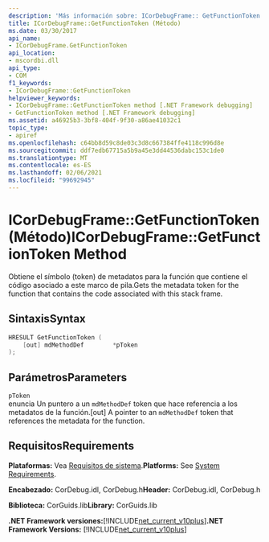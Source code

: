 ```yaml
---
description: 'Más información sobre: ICorDebugFrame:: GetFunctionToken ((método)'
title: ICorDebugFrame::GetFunctionToken (Método)
ms.date: 03/30/2017
api_name:
- ICorDebugFrame.GetFunctionToken
api_location:
- mscordbi.dll
api_type:
- COM
f1_keywords:
- ICorDebugFrame::GetFunctionToken
helpviewer_keywords:
- ICorDebugFrame::GetFunctionToken method [.NET Framework debugging]
- GetFunctionToken method [.NET Framework debugging]
ms.assetid: a46925b3-3bf8-404f-9f30-a86ae41032c1
topic_type:
- apiref
ms.openlocfilehash: c64bb8d59c8de03c3d8c667384ffe4118c996d8e
ms.sourcegitcommit: ddf7edb67715a5b9a45e3dd44536dabc153c1de0
ms.translationtype: MT
ms.contentlocale: es-ES
ms.lasthandoff: 02/06/2021
ms.locfileid: "99692945"
---
```

# <a name="icordebugframegetfunctiontoken-method"></a><span data-ttu-id="fad40-103">ICorDebugFrame::GetFunctionToken (Método)</span><span class="sxs-lookup"><span data-stu-id="fad40-103">ICorDebugFrame::GetFunctionToken Method</span></span>

<span data-ttu-id="fad40-104">Obtiene el símbolo (token) de metadatos para la función que contiene el código asociado a este marco de pila.</span><span class="sxs-lookup"><span data-stu-id="fad40-104">Gets the metadata token for the function that contains the code associated with this stack frame.</span></span>  
  
## <a name="syntax"></a><span data-ttu-id="fad40-105">Sintaxis</span><span class="sxs-lookup"><span data-stu-id="fad40-105">Syntax</span></span>  
  
```cpp  
HRESULT GetFunctionToken (  
    [out] mdMethodDef        *pToken  
);  
```  
  
## <a name="parameters"></a><span data-ttu-id="fad40-106">Parámetros</span><span class="sxs-lookup"><span data-stu-id="fad40-106">Parameters</span></span>  

 `pToken`  
 <span data-ttu-id="fad40-107">enuncia Un puntero a un `mdMethodDef` token que hace referencia a los metadatos de la función.</span><span class="sxs-lookup"><span data-stu-id="fad40-107">[out] A pointer to an `mdMethodDef` token that references the metadata for the function.</span></span>  
  
## <a name="requirements"></a><span data-ttu-id="fad40-108">Requisitos</span><span class="sxs-lookup"><span data-stu-id="fad40-108">Requirements</span></span>  

 <span data-ttu-id="fad40-109">**Plataformas:** Vea [Requisitos de sistema](../../get-started/system-requirements.md).</span><span class="sxs-lookup"><span data-stu-id="fad40-109">**Platforms:** See [System Requirements](../../get-started/system-requirements.md).</span></span>  
  
 <span data-ttu-id="fad40-110">**Encabezado:** CorDebug.idl, CorDebug.h</span><span class="sxs-lookup"><span data-stu-id="fad40-110">**Header:** CorDebug.idl, CorDebug.h</span></span>  
  
 <span data-ttu-id="fad40-111">**Biblioteca:** CorGuids.lib</span><span class="sxs-lookup"><span data-stu-id="fad40-111">**Library:** CorGuids.lib</span></span>  
  
 <span data-ttu-id="fad40-112">**.NET Framework versiones:**[!INCLUDE[net_current_v10plus](../../../../includes/net-current-v10plus-md.md)]</span><span class="sxs-lookup"><span data-stu-id="fad40-112">**.NET Framework Versions:** [!INCLUDE[net_current_v10plus](../../../../includes/net-current-v10plus-md.md)]</span></span>
